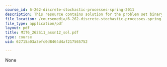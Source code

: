 ```yaml
---
course_id: 6-262-discrete-stochastic-processes-spring-2011
description: This resource contains solution for the problem set binary hypothesis.
file_location: /coursemedia/6-262-discrete-stochastic-processes-spring-2011/62715a03a3efc0d8464d4af217565752_MIT6_262S11_assn12_sol.pdf
file_type: application/pdf
layout: pdf
title: MIT6_262S11_assn12_sol.pdf
type: course
uid: 62715a03a3efc0d8464d4af217565752

---
```

None